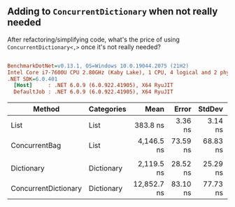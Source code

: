 ﻿## Adding to `ConcurrentDictionary` when not really needed

After refactoring/simplifying code, what's the price of using `ConcurrentDictionary<,>` once it's not really needed?

``` ini

BenchmarkDotNet=v0.13.1, OS=Windows 10.0.19044.2075 (21H2)
Intel Core i7-7600U CPU 2.80GHz (Kaby Lake), 1 CPU, 4 logical and 2 physical cores
.NET SDK=6.0.401
  [Host]     : .NET 6.0.9 (6.0.922.41905), X64 RyuJIT
  DefaultJob : .NET 6.0.9 (6.0.922.41905), X64 RyuJIT


```
|               Method | Categories |        Mean |    Error |   StdDev | Ratio | RatioSD |
|--------------------- |----------- |------------:|---------:|---------:|------:|--------:|
|                 List |       List |    383.8 ns |  3.36 ns |  3.14 ns |  1.00 |    0.00 |
|        ConcurrentBag |       List |  4,146.5 ns | 73.59 ns | 68.83 ns | 10.80 |    0.19 |
|                      |            |             |          |          |       |         |
|           Dictionary | Dictionary |  2,119.5 ns | 28.52 ns | 25.29 ns |  1.00 |    0.00 |
| ConcurrentDictionary | Dictionary | 12,852.7 ns | 83.10 ns | 77.73 ns |  6.07 |    0.08 |
